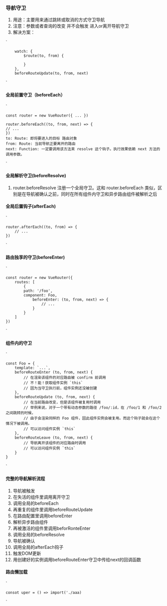 ### 导航守卫
1. 用途：主要用来通过跳转或取消的方式守卫导航
2. 注意：参数或者查询的改变 并不会触发 进入or离开导航守卫
3. 解决方案： 

`

        watch: {
            $route(to, from) {

            }
        },
        beforeRouteUpdate(to, from, next)

`

#### 全局前置守卫（beforeEach）

`

    const router = new VueRouter({ ... })

    router.beforeEach((to, from, next) => {
    // ...
    })
    to: Route: 即将要进入的目标 路由对象
    from: Route: 当前导航正要离开的路由
    next: Function: 一定要调用该方法来 resolve 这个钩子。执行效果依赖 next 方法的调用参数。

`


#### 全局解析守卫(beforeResolve)
1. router.beforeResolve 注册一个全局守卫。这和 router.beforeEach 类似，区别是在导航被确认之前，同时在所有组件内守卫和异步路由组件被解析之后


#### 全局后置钩子(afterEach)
`
  
    router.afterEach((to, from) => {
        // ...
    })

`


#### 路由独享的守卫(beforeEnter)

`

    const router = new VueRouter({
        routes: [
            {
            path: '/foo',
            component: Foo,
                beforeEnter: (to, from, next) => {
                    // ...
                }
            }
        ]
    })
`

#### 组件内的守卫
`

    const Foo = {
        template: `...`,
        beforeRouteEnter (to, from, next) {
            // 在渲染该组件的对应路由被 confirm 前调用
            // 不！能！获取组件实例 `this`
            // 因为当守卫执行前，组件实例还没被创建
        },
        beforeRouteUpdate (to, from, next) {
            // 在当前路由改变，但是该组件被复用时调用
            // 举例来说，对于一个带有动态参数的路径 /foo/:id，在 /foo/1 和 /foo/2 之间跳转的时候，
            // 由于会渲染同样的 Foo 组件，因此组件实例会被复用。而这个钩子就会在这个情况下被调用。
            // 可以访问组件实例 `this`
        },
        beforeRouteLeave (to, from, next) {
            // 导航离开该组件的对应路由时调用
            // 可以访问组件实例 `this`
        }
    }

`


#### 完整的导航解析流程
1. 导航被触发
2. 在失活的组件里调用离开守卫
3. 调用全局的beforeEach
4. 再重复的组件里调用beforeRouteUpdate
5. 在路由配置里调用beforeEnter
6. 解析异步路由组件
7. 再被激活的组件里调用beforRonteEnter
8. 调用全局的beforeResolve
9. 导航被确认
10. 调用全局的afterEach钩子
11. 触发DOM更新
12. 用创建好的实例调用beforeRouteEnter守卫中传给next的回调函数


#### 路由懒加载
`
    
    consot uper = () => import('./aaa)

`
